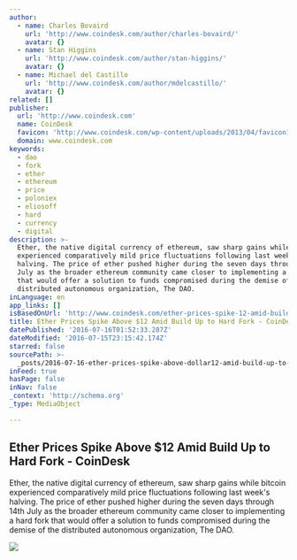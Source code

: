 ```yaml
---
author:
  - name: Charles Bovaird
    url: 'http://www.coindesk.com/author/charles-bovaird/'
    avatar: {}
  - name: Stan Higgins
    url: 'http://www.coindesk.com/author/stan-higgins/'
    avatar: {}
  - name: Michael del Castillo
    url: 'http://www.coindesk.com/author/mdelcastillo/'
    avatar: {}
related: []
publisher:
  url: 'http://www.coindesk.com'
  name: CoinDesk
  favicon: 'http://www.coindesk.com/wp-content/uploads/2013/04/favicon1.ico'
  domain: www.coindesk.com
keywords:
  - dao
  - fork
  - ether
  - ethereum
  - price
  - poloniex
  - eliosoff
  - hard
  - currency
  - digital
description: >-
  Ether, the native digital currency of ethereum, saw sharp gains while bitcoin
  experienced comparatively mild price fluctuations following last week's
  halving. The price of ether pushed higher during the seven days through 14th
  July as the broader ethereum community came closer to implementing a hard fork
  that would offer a solution to funds compromised during the demise of the
  distributed autonomous organization, The DAO.
inLanguage: en
app_links: []
isBasedOnUrl: 'http://www.coindesk.com/ether-prices-spike-12-amid-build-hard-fork/'
title: Ether Prices Spike Above $12 Amid Build Up to Hard Fork - CoinDesk
datePublished: '2016-07-16T01:52:33.287Z'
dateModified: '2016-07-15T23:15:42.174Z'
starred: false
sourcePath: >-
  _posts/2016-07-16-ether-prices-spike-above-dollar12-amid-build-up-to-hard-fork-co.md
inFeed: true
hasPage: false
inNav: false
_context: 'http://schema.org'
_type: MediaObject

---
```

<article style=""><h1>Ether Prices Spike Above $12 Amid Build Up to Hard Fork - CoinDesk</h1><p>Ether, the native digital currency of ethereum, saw sharp gains while bitcoin experienced comparatively mild price fluctuations following last week's halving. The price of ether pushed higher during the seven days through 14th July as the broader ethereum community came closer to implementing a hard fork that would offer a solution to funds compromised during the demise of the distributed autonomous organization, The DAO.</p><img src="https://media.coindesk.com/uploads/2016/07/price-chart-e1468621419726.jpg" /></article>
